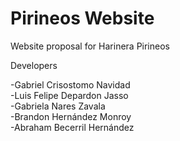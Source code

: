 # Pirineos Website
Website proposal for Harinera Pirineos 

Developers 

-Gabriel Crisostomo Navidad          
-Luis Felipe Depardon Jasso       
-Gabriela Nares Zavala              
-Brandon Hernández Monroy        
-Abraham Becerril Hernández       
